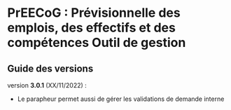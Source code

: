 # PrEECoG : Prévisionnelle des emplois, des effectifs et des compétences Outil de gestion

## Guide des versions

version **3.0.1** (XX/11/2022) :
* Le parapheur permet aussi de gérer les validations de demande interne
